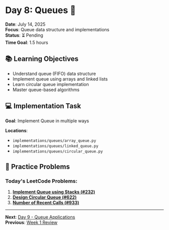 # Day 8: Queues 🎯

**Date**: July 14, 2025  
**Focus**: Queue data structure and implementations  
**Status**: ⏳ Pending  
**Time Goal**: 1.5 hours  

## 📚 Learning Objectives

- Understand queue (FIFO) data structure
- Implement queue using arrays and linked lists
- Learn circular queue implementation
- Master queue-based algorithms

## 💻 Implementation Task

**Goal**: Implement Queue in multiple ways

**Locations**: 
- `implementations/queues/array_queue.py`
- `implementations/queues/linked_queue.py`
- `implementations/queues/circular_queue.py`

## 🧮 Practice Problems

### Today's LeetCode Problems:

1. **[Implement Queue using Stacks (#232)](https://leetcode.com/problems/implement-queue-using-stacks/)**
2. **[Design Circular Queue (#622)](https://leetcode.com/problems/design-circular-queue/)**
3. **[Number of Recent Calls (#933)](https://leetcode.com/problems/number-of-recent-calls/)**

---

**Next**: [Day 9 - Queue Applications](day-09-queue-applications.md)  
**Previous**: [Week 1 Review](../week-1/day-07-week1-review.md)